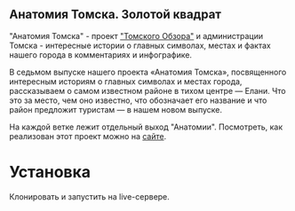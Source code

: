 ## Анатомия Томска. Золотой квадрат

"Анатомия Томска" - проект ["Томского Обзора"](https://obzor.city) и администрации Томска - интересные истории о главных символах, местах и фактах нашего города в комментариях и инфографике.

В седьмом выпуске нашего проекта «Анатомия Томска», посвященного интересным историям о главных символах и местах города, рассказываем о самом известном районе в тихом центре — Елани.
Что это за место, чем оно известно, что обозначает его название и что район предложит туристам — в нашем новом выпуске.

На каждой ветке лежит отдельный выход "Анатомии". 
Посмотреть, как реализован этот проект можно на [сайте](https://https://obzor.city/tags/read/640---anatomija-tomska). 

# Установка
Клонировать и запустить на live-сервере. 
